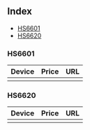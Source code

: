 ## Index
- [HS6601](#hs6601)
- [HS6620](#hs6620)

### HS6601

| Device | Price | URL |
|-|-:|-|
|  |  |  |


### HS6620


| Device | Price | URL |
|-|-:|-|
|  |  |  |
